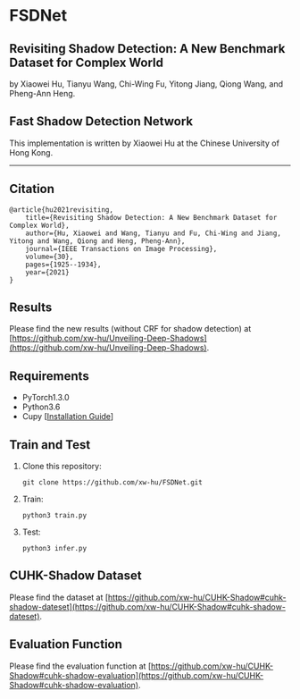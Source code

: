 # FSDNet

## Revisiting Shadow Detection: A New Benchmark Dataset for Complex World

by Xiaowei Hu, Tianyu Wang, Chi-Wing Fu, Yitong Jiang, Qiong Wang, and Pheng-Ann Heng.

## Fast Shadow Detection Network

This implementation is written by Xiaowei Hu at the Chinese University of Hong Kong.

***

## Citation
```
@article{hu2021revisiting,            
    title={Revisiting Shadow Detection: A New Benchmark Dataset for Complex World},             
    author={Hu, Xiaowei and Wang, Tianyu and Fu, Chi-Wing and Jiang, Yitong and Wang, Qiong and Heng, Pheng-Ann},                  
    journal={IEEE Transactions on Image Processing},               
    volume={30},                   
    pages={1925--1934},                   
    year={2021}
}
```

## Results

Please find the new results (without CRF for shadow detection) at [https://github.com/xw-hu/Unveiling-Deep-Shadows](https://github.com/xw-hu/Unveiling-Deep-Shadows).

## Requirements

* PyTorch1.3.0
* Python3.6
* Cupy [[Installation Guide](https://docs-cupy.chainer.org/en/stable/install.html#install-cupy)]

  
## Train and Test

1. Clone this repository:          
   ```shell
   git clone https://github.com/xw-hu/FSDNet.git
   ```
   
2. Train:
   ```shell
   python3 train.py    
   ```
   
3. Test:
   ```shell
   python3 infer.py
   ```
   
## CUHK-Shadow Dataset
Please find the dataset at [https://github.com/xw-hu/CUHK-Shadow#cuhk-shadow-dateset](https://github.com/xw-hu/CUHK-Shadow#cuhk-shadow-dateset).

## Evaluation Function 
Please find the evaluation function at [https://github.com/xw-hu/CUHK-Shadow#cuhk-shadow-evaluation](https://github.com/xw-hu/CUHK-Shadow#cuhk-shadow-evaluation).
